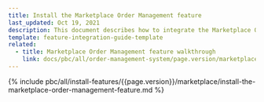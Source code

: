 ```yaml
---
title: Install the Marketplace Order Management feature
last_updated: Oct 19, 2021
description: This document describes how to integrate the Marketplace Order Management feature into a Spryker project.
template: feature-integration-guide-template
related:
  - title: Marketplace Order Management feature walkthrough
    link: docs/pbc/all/order-management-system/page.version/marketplace/marketplace-order-management-feature-overview/marketplace-order-management-feature-overview.html
---
```


{% include pbc/all/install-features/{{page.version}}/marketplace/install-the-marketplace-order-management-feature.md %} <!-- To edit, see /_includes/pbc/all/install-features/202311.0/marketplace/install-the-marketplace-order-management-feature.md -->
